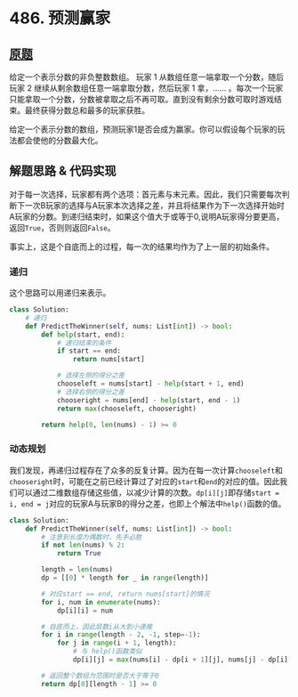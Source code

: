 # 486. 预测赢家

## [原题](https://leetcode-cn.com/problems/predict-the-winner)

给定一个表示分数的非负整数数组。 玩家 1 从数组任意一端拿取一个分数，随后玩家 2 继续从剩余数组任意一端拿取分数，然后玩家 1 拿，…… 。每次一个玩家只能拿取一个分数，分数被拿取之后不再可取。直到没有剩余分数可取时游戏结束。最终获得分数总和最多的玩家获胜。

给定一个表示分数的数组，预测玩家1是否会成为赢家。你可以假设每个玩家的玩法都会使他的分数最大化。

## 解题思路 & 代码实现

对于每一次选择，玩家都有两个选项：首元素与末元素。因此，我们只需要每次判断下一次B玩家的选择与A玩家本次选择之差，并且将结果作为下一次选择开始时A玩家的分数。到递归结束时，如果这个值大于或等于0,说明A玩家得分要更高，返回`True`，否则则返回`False`。

事实上，这是个自底而上的过程，每一次的结果均作为了上一层的初始条件。

### 递归

这个思路可以用递归来表示。

```Python
class Solution:
    # 递归
    def PredictTheWinner(self, nums: List[int]) -> bool:
        def help(start, end):
            # 递归结束的条件
            if start == end:
                return nums[start]

            # 选择左侧的得分之差
            chooseleft = nums[start] - help(start + 1, end)
            # 选择右侧的得分之差
            chooseright = nums[end] - help(start, end - 1)
            return max(chooseleft, chooseright)

        return help(0, len(nums) - 1) >= 0
```

### __动态规划__

我们发现，再递归过程存在了众多的反复计算。因为在每一次计算`chooseleft`和`chooseright`时，可能在之前已经计算过了对应的`start`和`end`的对应的值。因此我们可以通过二维数组存储这些值，以减少计算的次数。`dp[i][j]`即存储`start = i, end = j`对应的玩家A与玩家B的得分之差，也即上个解法中`help()`函数的值。

```Python
class Solution:
    def PredictTheWinner(self, nums: List[int]) -> bool:
        # 注意到长度为偶数时，先手必胜
        if not len(nums) % 2:
            return True

        length = len(nums)
        dp = [[0] * length for _ in range(length)]

        # 对应start == end, return nums[start]的情况
        for i, num in enumerate(nums):
            dp[i][i] = num

        # 自底而上，因此层数i从大到小递推
        for i in range(length - 2, -1, step=-1):
            for j in range(i + 1, length):
                # 与 help()函数类似
                dp[i][j] = max(nums[i] - dp[i + 1][j], nums[j] - dp[i][j - 1])

        # 返回整个数组为范围时是否大于等于0
        return dp[0][length - 1] >= 0

```

